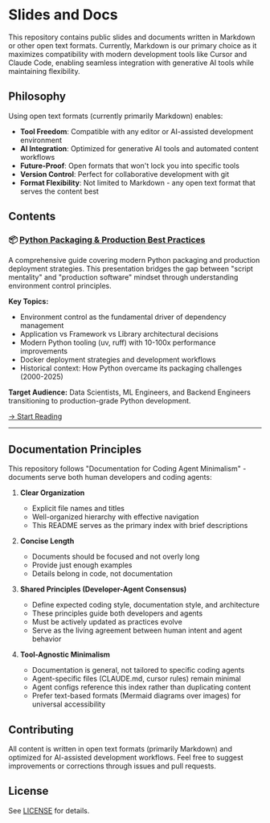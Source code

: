 # Slides and Docs

This repository contains public slides and documents written in Markdown or other open text formats. Currently, Markdown is our primary choice as it maximizes compatibility with modern development tools like Cursor and Claude Code, enabling seamless integration with generative AI tools while maintaining flexibility.

## Philosophy

Using open text formats (currently primarily Markdown) enables:
- **Tool Freedom**: Compatible with any editor or AI-assisted development environment
- **AI Integration**: Optimized for generative AI tools and automated content workflows
- **Future-Proof**: Open formats that won't lock you into specific tools
- **Version Control**: Perfect for collaborative development with git
- **Format Flexibility**: Not limited to Markdown - any open text format that serves the content best

## Contents

### 📦 [Python Packaging & Production Best Practices](python-packaging-and-best-practices/)

A comprehensive guide covering modern Python packaging and production deployment strategies. This presentation bridges the gap between "script mentality" and "production software" mindset through understanding environment control principles.

**Key Topics:**
- Environment control as the fundamental driver of dependency management
- Application vs Framework vs Library architectural decisions
- Modern Python tooling (uv, ruff) with 10-100x performance improvements
- Docker deployment strategies and development workflows
- Historical context: How Python overcame its packaging challenges (2000-2025)

**Target Audience:** Data Scientists, ML Engineers, and Backend Engineers transitioning to production-grade Python development.

[→ Start Reading](python-packaging-and-best-practices/README.md)

---

## Documentation Principles

This repository follows "Documentation for Coding Agent Minimalism" - documents serve both human developers and coding agents:

1. **Clear Organization**
   - Explicit file names and titles
   - Well-organized hierarchy with effective navigation
   - This README serves as the primary index with brief descriptions

2. **Concise Length**
   - Documents should be focused and not overly long
   - Provide just enough examples
   - Details belong in code, not documentation

3. **Shared Principles (Developer-Agent Consensus)**
   - Define expected coding style, documentation style, and architecture
   - These principles guide both developers and agents
   - Must be actively updated as practices evolve
   - Serve as the living agreement between human intent and agent behavior

4. **Tool-Agnostic Minimalism**
   - Documentation is general, not tailored to specific coding agents
   - Agent-specific files (CLAUDE.md, cursor rules) remain minimal
   - Agent configs reference this index rather than duplicating content
   - Prefer text-based formats (Mermaid diagrams over images) for universal accessibility

## Contributing

All content is written in open text formats (primarily Markdown) and optimized for AI-assisted development workflows. Feel free to suggest improvements or corrections through issues and pull requests.

## License

See [LICENSE](LICENSE) for details.